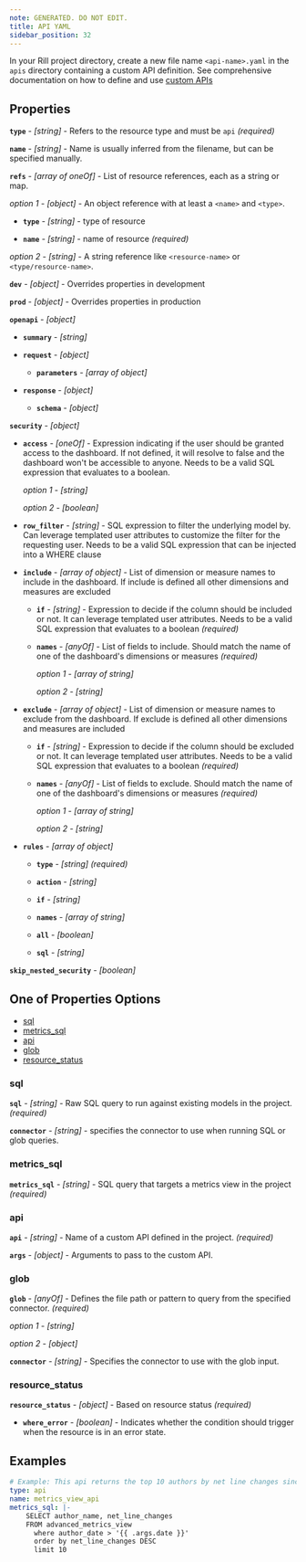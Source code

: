 ```yaml
---
note: GENERATED. DO NOT EDIT.
title: API YAML
sidebar_position: 32
---
```


In your Rill project directory, create a new file name `<api-name>.yaml` in the `apis` directory containing a custom API definition. See comprehensive documentation on how to define and use [custom APIs](/integrate/custom-apis/index.md)

## Properties


**`type`**  - _[string]_ - Refers to the resource type and must be `api`  _(required)_

**`name`**  - _[string]_ - Name is usually inferred from the filename, but can be specified manually. 

**`refs`**  - _[array of oneOf]_ - List of resource references, each as a string or map. 

  *option 1* - _[object]_ - An object reference with at least a `<name>` and `<type>`.

  - **`type`**  - _[string]_ - type of resource 

  - **`name`**  - _[string]_ - name of resource  _(required)_

  *option 2* - _[string]_ - A string reference like `<resource-name>` or `<type/resource-name>`.

**`dev`**  - _[object]_ - Overrides properties in development 

**`prod`**  - _[object]_ - Overrides properties in production 

**`openapi`**  - _[object]_  

  - **`summary`**  - _[string]_  

  - **`request`**  - _[object]_  

    - **`parameters`**  - _[array of object]_  

  - **`response`**  - _[object]_  

    - **`schema`**  - _[object]_  

**`security`**  - _[object]_  

  - **`access`**  - _[oneOf]_ - Expression indicating if the user should be granted access to the dashboard. If not defined, it will resolve to false and the dashboard won't be accessible to anyone. Needs to be a valid SQL expression that evaluates to a boolean. 

    *option 1* - _[string]_ 

    *option 2* - _[boolean]_ 

  - **`row_filter`**  - _[string]_ - SQL expression to filter the underlying model by. Can leverage templated user attributes to customize the filter for the requesting user. Needs to be a valid SQL expression that can be injected into a WHERE clause 

  - **`include`**  - _[array of object]_ - List of dimension or measure names to include in the dashboard. If include is defined all other dimensions and measures are excluded 

    - **`if`**  - _[string]_ - Expression to decide if the column should be included or not. It can leverage templated user attributes. Needs to be a valid SQL expression that evaluates to a boolean  _(required)_

    - **`names`**  - _[anyOf]_ - List of fields to include. Should match the name of one of the dashboard's dimensions or measures  _(required)_

      *option 1* - _[array of string]_ 

      *option 2* - _[string]_ 

  - **`exclude`**  - _[array of object]_ - List of dimension or measure names to exclude from the dashboard. If exclude is defined all other dimensions and measures are included 

    - **`if`**  - _[string]_ - Expression to decide if the column should be excluded or not. It can leverage templated user attributes. Needs to be a valid SQL expression that evaluates to a boolean  _(required)_

    - **`names`**  - _[anyOf]_ - List of fields to exclude. Should match the name of one of the dashboard's dimensions or measures  _(required)_

      *option 1* - _[array of string]_ 

      *option 2* - _[string]_ 

  - **`rules`**  - _[array of object]_  

    - **`type`**  - _[string]_   _(required)_

    - **`action`**  - _[string]_  

    - **`if`**  - _[string]_  

    - **`names`**  - _[array of string]_  

    - **`all`**  - _[boolean]_  

    - **`sql`**  - _[string]_  

**`skip_nested_security`**  - _[boolean]_  

## One of Properties Options
- [sql](#sql)
- [metrics_sql](#metrics_sql)
- [api](#api)
- [glob](#glob)
- [resource_status](#resource_status)


### sql



**`sql`**  - _[string]_ - Raw SQL query to run against existing models in the project.  _(required)_

**`connector`**  - _[string]_ - specifies the connector to use when running SQL or glob queries. 

### metrics_sql



**`metrics_sql`**  - _[string]_ - SQL query that targets a metrics view in the project  _(required)_

### api



**`api`**  - _[string]_ - Name of a custom API defined in the project.  _(required)_

**`args`**  - _[object]_ - Arguments to pass to the custom API. 

### glob



**`glob`**  - _[anyOf]_ - Defines the file path or pattern to query from the specified connector.  _(required)_

  *option 1* - _[string]_ 

  *option 2* - _[object]_ 

**`connector`**  - _[string]_ - Specifies the connector to use with the glob input. 

### resource_status



**`resource_status`**  - _[object]_ - Based on resource status  _(required)_

  - **`where_error`**  - _[boolean]_ - Indicates whether the condition should trigger when the resource is in an error state. 

## Examples

```yaml
# Example: This api returns the top 10 authors by net line changes since the specified date provided in the arguments.
type: api
name: metrics_view_api
metrics_sql: |-
    SELECT author_name, net_line_changes
    FROM advanced_metrics_view
      where author_date > '{{ .args.date }}'
      order by net_line_changes DESC
      limit 10

```

